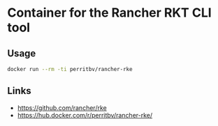 # Container for the Rancher RKT CLI tool

## Usage

```bash
docker run --rm -ti perritbv/rancher-rke
```

## Links

* https://github.com/rancher/rke
* https://hub.docker.com/r/perritbv/rancher-rke/
